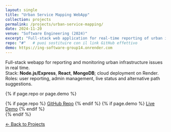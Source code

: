 ```yaml
---
layout: single
title: "Urban Service Mapping WebApp"
collection: projects
permalink: /projects/urban-service-mapping/
date: 2024-11-20
venue: "Software Engineering (2024)"
excerpt: "Full-stack web application for real-time reporting of urban issues; Node.js/Express, React, MongoDB; cloud deploy."
repo: "#"   # puoi sostituire con il link GitHub effettivo
demo: https://ing-software-group14.onrender.com
---
```


Full-stack webapp for reporting and monitoring urban infrastructure issues in real time.  
Stack: **Node.js/Express**, **React**, **MongoDB**; cloud deployment on Render.  
Roles: user reporting, admin management, live status and alternative path suggestions.

{% if page.repo or page.demo %}
<div class="btn-links">
  {% if page.repo %}
  <a class="btn btn--primary btn--small" href="{{ page.repo }}" target="_blank" rel="noopener">GitHub Repo</a>
  {% endif %}
  {% if page.demo %}
  <a class="btn btn--small" href="{{ page.demo }}" target="_blank" rel="noopener">Live Demo</a>
  {% endif %}
</div>
{% endif %}

<p><a class="btn btn--light-outline btn--small" href="{{ '/projects/' | relative_url }}">← Back to Projects</a></p>
